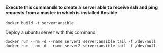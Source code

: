 #### Execute this commands to create a server able to receive ssh and ping requests from a master in which is installed Ansible

```
docker build -t server:ansible .
```
Deploy a ubuntu server with this command
```
docker run --rm -d --name server1 server:ansible tail -f /dev/null
docker run --rm -d --name server2 server:ansible tail -f /dev/null
```